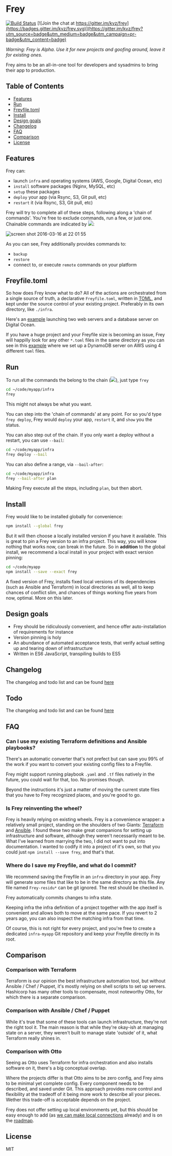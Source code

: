 # Frey

<!-- badges/ -->
[![Build Status](https://travis-ci.org/kvz/frey.svg?branch=master)](https://travis-ci.org/kvz/frey)
[![Join the chat at https://gitter.im/kvz/frey](https://badges.gitter.im/kvz/frey.svg)](https://gitter.im/kvz/frey?utm_source=badge&utm_medium=badge&utm_campaign=pr-badge&utm_content=badge)
<!-- /badges -->

*Warning: Frey is Alpha. Use it for new projects and goofing around, leave it for existing ones.*

Frey aims to be an all-in-one tool for developers and sysadmins to bring their app to production. 

## Table of Contents

- [Features](#features)
- [Run](#run)
- [Freyfile.toml](#freyfiletoml)
- [Install](#install)
- [Design goals](#design-goals)
- [Changelog](#changelog)
- [FAQ](#faq)
- [Comparison](#comparison)
- [License](#license)

## Features

Frey can:

- launch `infra` and operating systems (AWS, Google, Digital Ocean, etc)
- `install` software packages (Nginx, MySQL, etc)
- `setup` these packages
- `deploy` your app (via Rsync, S3, Git pull, etc)
- `restart` it (via Rsync, S3, Git pull, etc)

Frey will try to complete all of these steps, following along a 'chain of commands'. You're free to exclude commands, run a few, or just one. Chainable commands are indicated by ![](https://dl.dropboxusercontent.com/s/2kfqn2yocq4kq7p/2016-03-16%20at%2020.44.png):

<img alt="screen shot 2016-03-16 at 22 01 55" src="https://cloud.githubusercontent.com/assets/26752/13828617/bb8d8c6c-ebc2-11e5-89db-16baa3e226e7.png">


As you can see, Frey additionally provides commands to:

- `backup`
- `restore`
- connect to, or execute `remote` commands on your platform


## Freyfile.toml

So how does Frey know what to do? All of the actions are orchestrated from a single source of truth, a declarative `Freyfile.toml`, written in [TOML](https://github.com/toml-lang/toml#user-content-comparison-with-other-formats), and kept under the source control of your existing project. Preferably in its own directory, like `./infra`.

Here's an [example](https://github.com/kvz/frey/blob/master/test/scenario/digitalocean/Freyfile.toml) launching two web servers and a database server on Digital Ocean.

If you have a huge project and your Freyfile  size is becoming an issue, Frey will happilly look for any other `*.toml` files in the same directory as you can see in this [example](https://github.com/kvz/frey/tree/master/test/scenario/dynamodb) where we set up a DynamoDB server on AWS using 4 different `toml` files.

## Run

To run all the commands the belong to the chain (![](https://dl.dropboxusercontent.com/s/2kfqn2yocq4kq7p/2016-03-16%20at%2020.44.png)), just type `frey`

```bash
cd ~/code/myapp/infra
frey
```

This might not always be what you want.

You can step into the 'chain of commands' at any point. For so you'd type `frey deploy`, Frey would `deploy` your app, `restart` it, and `show` you the status.

You can also step out of the chain. If you only want a deploy without a restart, you can use `--bail`:

```bash
cd ~/code/myapp/infra
frey deploy --bail
```

You can also define a range, via `--bail-after`:

```bash
cd ~/code/myapp/infra
frey --bail-after plan
```

Making Frey execute all the steps, including `plan`, but then abort.

## Install

Frey would like to be installed globally for convenience:

```bash
npm install --global frey
```

But it will then choose a locally installed version if you have it available. This is great to pin a Frey version to an infra project. This way, you will know nothing that works now, can break in the future. So in **addition** to the global install, we recommend a local install in your project with exact version pinning:

```bash
cd ~/code/myapp
npm install --save --exact frey
```

A fixed version of Frey, installs fixed local versions of its dependencies (such as Ansible and Terraform) in local directories as well, all to keep chances of conflict slim, and chances of things working five years from now, optimal. More on this later.

## Design goals

- Frey should be ridiculously convenient, and hence offer auto-installation of requirements for instance
- Version pinning is holy
- An abundance of automated acceptance tests, that verify actual setting up and tearing down of infrastructure
- Written in ES6 JavaScript, transpiling builds to ES5

## Changelog

The changelog and todo list and can be found [here](CHANGELOG.md)

## Todo

The changelog and todo list and can be found [here](CHANGELOG.md)

## FAQ

### Can I use my existing Terraform definitions and Ansible playbooks?

There's an automatic converter that's not prefect but can save you 99% of the work if you want to convert your existing config files to a Freyfile.

Frey might support running playbook `.yaml` and `.tf` files natively in the future, you could wait for that, too. No promises though.

Beyond the instructions it's just a matter of moving the current state files that you have to Frey recognized places, and you're good to go.

<!-- @todo Link to tusd and uppy-server PRs as examples  -->

### Is Frey reinventing the wheel?

Frey is heavily relying on existing wheels. Frey is a convenience wrapper: a relatively small project, standing on the shoulders of two Giants: [Terraform](https://www.terraform.io/) and [Ansible](https://www.ansible.com/). I found these two make great companions for setting up infrastructure and software, although they weren't necessarily meant to be. What I've learned from marrying the two, I did not want to put into documentation. I wanted to codify it into a project of it's own, so that you could just `npm install --save frey`, and that's that.

### Where do I save my Freyfile, and what do I commit?

We recommend saving the Freyfile in an `infra` directory in your app. Frey will generate some files that like to be in the same directory as this file. Any file named `Frey-residu*` can be git ignored. The rest should be checked in.

Frey automatically commits changes to infra state.

Keeping infra the infra definition of a  project together with the app itself is convenient and allows both to move
at the same pace. If you revert to 2 years ago, you can also inspect the matching infra
from that time.

Of course, this is not right for every project, and you're free to create a dedicated `infra-myapp` Git repository and keep your Freyfile directly in its root.

## Comparison

### Comparison with Terraform

Terraform is our opinion the best infrastructure automation tool, but without Ansible / Chef / Puppet, it's mostly relying on shell scripts to set up servers. Hashicorp has many other tools to compensate, most noteworthy Otto, for which there is a separate comparison.

### Comparison with Ansible / Chef / Puppet

While it's true that some of these tools can launch infrastructure, they're not the right tool it. The main reason is that while they're okay-ish at managing state on a server, they weren't built to manage state 'outside' of it, what Terraform really shines in.

### Comparison with Otto

Seeing as Otto uses Terraform for infra orchestration and also installs software on it, there's a big conceptual overlap.

Where the projects differ is that Otto aims to be zero config, and Frey aims to be minimal yet complete config. Every component needs to be described, and saved under Git. This approach provides more control and flexibility at the tradeoff of it being more work to describe all your pieces. Wether this trade-off is acceptable depends on the project.

Frey does not offer setting up local environments yet, but this should be easy enough to add (as [we can make local connections](https://github.com/kvz/frey/blob/master/test/scenario/install/Freyfile.toml#L2) already) and is on the [roadmap](CHANGELOG.md).

## License

MIT
